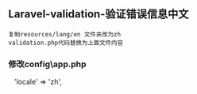 ## Laravel-validation-验证错误信息中文
    复制resources/lang/en 文件夹改为zh
    validation.php代码替换为上面文件内容
### 修改config\app.php
    'locale' => 'zh',

